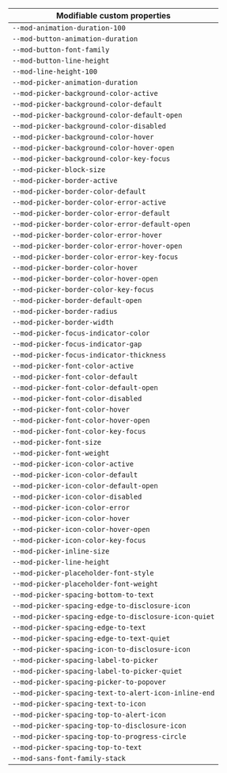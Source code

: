 | Modifiable custom properties                         |
| ---------------------------------------------------- |
| `--mod-animation-duration-100`                       |
| `--mod-button-animation-duration`                    |
| `--mod-button-font-family`                           |
| `--mod-button-line-height`                           |
| `--mod-line-height-100`                              |
| `--mod-picker-animation-duration`                    |
| `--mod-picker-background-color-active`               |
| `--mod-picker-background-color-default`              |
| `--mod-picker-background-color-default-open`         |
| `--mod-picker-background-color-disabled`             |
| `--mod-picker-background-color-hover`                |
| `--mod-picker-background-color-hover-open`           |
| `--mod-picker-background-color-key-focus`            |
| `--mod-picker-block-size`                            |
| `--mod-picker-border-active`                         |
| `--mod-picker-border-color-default`                  |
| `--mod-picker-border-color-error-active`             |
| `--mod-picker-border-color-error-default`            |
| `--mod-picker-border-color-error-default-open`       |
| `--mod-picker-border-color-error-hover`              |
| `--mod-picker-border-color-error-hover-open`         |
| `--mod-picker-border-color-error-key-focus`          |
| `--mod-picker-border-color-hover`                    |
| `--mod-picker-border-color-hover-open`               |
| `--mod-picker-border-color-key-focus`                |
| `--mod-picker-border-default-open`                   |
| `--mod-picker-border-radius`                         |
| `--mod-picker-border-width`                          |
| `--mod-picker-focus-indicator-color`                 |
| `--mod-picker-focus-indicator-gap`                   |
| `--mod-picker-focus-indicator-thickness`             |
| `--mod-picker-font-color-active`                     |
| `--mod-picker-font-color-default`                    |
| `--mod-picker-font-color-default-open`               |
| `--mod-picker-font-color-disabled`                   |
| `--mod-picker-font-color-hover`                      |
| `--mod-picker-font-color-hover-open`                 |
| `--mod-picker-font-color-key-focus`                  |
| `--mod-picker-font-size`                             |
| `--mod-picker-font-weight`                           |
| `--mod-picker-icon-color-active`                     |
| `--mod-picker-icon-color-default`                    |
| `--mod-picker-icon-color-default-open`               |
| `--mod-picker-icon-color-disabled`                   |
| `--mod-picker-icon-color-error`                      |
| `--mod-picker-icon-color-hover`                      |
| `--mod-picker-icon-color-hover-open`                 |
| `--mod-picker-icon-color-key-focus`                  |
| `--mod-picker-inline-size`                           |
| `--mod-picker-line-height`                           |
| `--mod-picker-placeholder-font-style`                |
| `--mod-picker-placeholder-font-weight`               |
| `--mod-picker-spacing-bottom-to-text`                |
| `--mod-picker-spacing-edge-to-disclosure-icon`       |
| `--mod-picker-spacing-edge-to-disclosure-icon-quiet` |
| `--mod-picker-spacing-edge-to-text`                  |
| `--mod-picker-spacing-edge-to-text-quiet`            |
| `--mod-picker-spacing-icon-to-disclosure-icon`       |
| `--mod-picker-spacing-label-to-picker`               |
| `--mod-picker-spacing-label-to-picker-quiet`         |
| `--mod-picker-spacing-picker-to-popover`             |
| `--mod-picker-spacing-text-to-alert-icon-inline-end` |
| `--mod-picker-spacing-text-to-icon`                  |
| `--mod-picker-spacing-top-to-alert-icon`             |
| `--mod-picker-spacing-top-to-disclosure-icon`        |
| `--mod-picker-spacing-top-to-progress-circle`        |
| `--mod-picker-spacing-top-to-text`                   |
| `--mod-sans-font-family-stack`                       |
